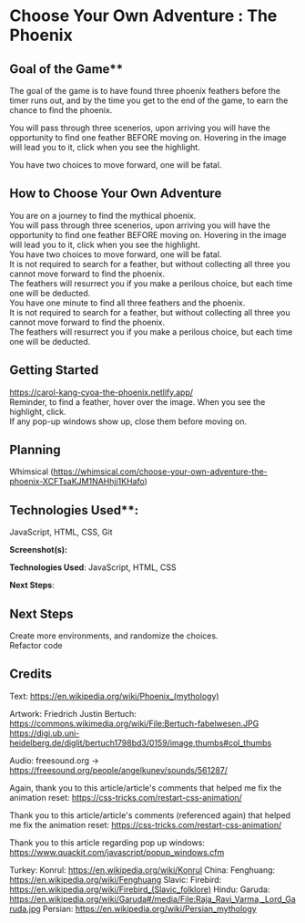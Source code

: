 # Choose Your Own Adventure : The Phoenix
<!-- A description of your game. Background info about why you chose the game is a nice touch. -->


<!-- SCREENSHOT -->

## Goal of the Game**
The goal of the game is to have found three phoenix feathers before the timer runs out, and by the time you get to the end of the game, to earn the chance to find the phoenix.

You will pass through three scenerios, upon arriving you will have the opportunity to find one feather BEFORE moving on. Hovering in the image will lead you to it, click when you see the highlight.

You have two choices to move forward, one will be fatal.

## How to Choose Your Own Adventure
 You are on a journey to find the mythical phoenix.<br>
 You will pass through three scenerios, upon arriving you will have the opportunity to find one feather BEFORE moving on. Hovering in the image will lead you to it, click when you see the highlight.<br>
 You have two choices to move forward, one will be fatal.<br>
 It is not required to search for a feather, but without collecting all three you cannot move forward to find the phoenix.<br>
 The feathers will resurrect you if you make a perilous choice, but each time one will be deducted.<br>
 You have one minute to find all three feathers and the phoenix.<br>
It is not required to search for a feather, but without collecting all three you cannot move forward to find the phoenix.<br>
The feathers will resurrect you if you make a perilous choice, but each time one will be deducted.<br>

## Getting Started
https://carol-kang-cyoa-the-phoenix.netlify.app/<br>
Reminder, to find a feather, hover over the image.  When you see the highlight, click.<br>
If any pop-up windows show up, close them before moving on.

## Planning
Whimsical (https://whimsical.com/choose-your-own-adventure-the-phoenix-XCFTsaKJM1NAHhjj1KHafo)

## Technologies Used**:
JavaScript, HTML, CSS, Git

**Screenshot(s):**
  <!-- A screenshot or two of your game. -->



**Technologies Used**:
 JavaScript, HTML, CSS

**Next Steps**:
## Next Steps
Create more environments, and randomize the choices.<br>
Refactor code


## Credits
Text: https://en.wikipedia.org/wiki/Phoenix_(mythology)

Artwork: Friedrich Justin Bertuch:
https://commons.wikimedia.org/wiki/File:Bertuch-fabelwesen.JPG
https://digi.ub.uni-heidelberg.de/diglit/bertuch1798bd3/0159/image,thumbs#col_thumbs

Audio: freesound.org -> https://freesound.org/people/angelkunev/sounds/561287/

Again, thank you to this article/article's comments that helped me fix the animation reset: https://css-tricks.com/restart-css-animation/

Thank you to this article/article's comments (referenced again) that helped me fix the animation reset: https://css-tricks.com/restart-css-animation/

Thank you to this article regarding pop up windows: https://www.quackit.com/javascript/popup_windows.cfm





Turkey: Konrul: https://en.wikipedia.org/wiki/Konrul
China: Fenghuang: https://en.wikipedia.org/wiki/Fenghuang
Slavic: Firebird: https://en.wikipedia.org/wiki/Firebird_(Slavic_folklore)
Hindu: Garuda:  https://en.wikipedia.org/wiki/Garuda#/media/File:Raja_Ravi_Varma,_Lord_Garuda.jpg
Persian: https://en.wikipedia.org/wiki/Persian_mythology
